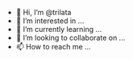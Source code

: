- 👋 Hi, I’m @trilata
- 👀 I’m interested in ...
- 🌱 I’m currently learning ...
- 💞️ I’m looking to collaborate on ...
- 📫 How to reach me ...

<!---
trilata/trilata is a ✨ special ✨ repository because its `README.md` (this file) appears on your GitHub profile.
You can click the Preview link to take a look at your changes.
--->

